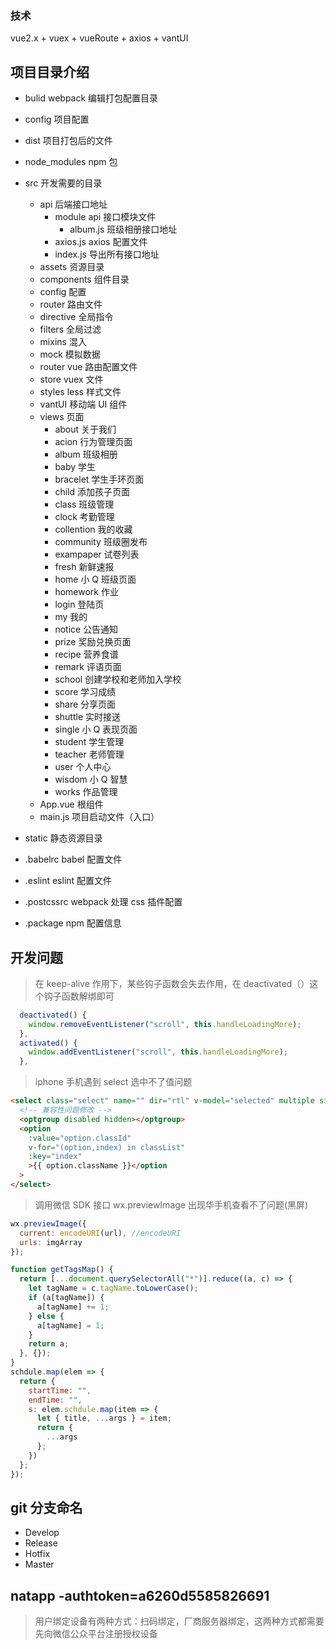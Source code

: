 ### 技术

vue2.x + vuex + vueRoute + axios + vantUI

## 项目目录介绍

- bulid webpack 编辑打包配置目录
- config 项目配置
- dist 项目打包后的文件
- node_modules npm 包
- src 开发需要的目录

  - api 后端接口地址
    - module api 接口模块文件
      - album.js 班级相册接口地址
    - axios.js axios 配置文件
    - index.js 导出所有接口地址
  - assets 资源目录
  - components 组件目录
  - config 配置
  - router 路由文件
  - directive 全局指令
  - filters 全局过滤
  - mixins 混入
  - mock 模拟数据
  - router vue 路由配置文件
  - store vuex 文件
  - styles less 样式文件
  - vantUI 移动端 UI 组件
  - views 页面
    - about 关于我们
    - acion 行为管理页面
    - album 班级相册
    - baby 学生 
    - bracelet 学生手环页面
    - child 添加孩子页面
    - class 班级管理
    - clock 考勤管理
    - collention 我的收藏
    - community 班级圈发布
    - exampaper 试卷列表
    - fresh 新鲜速报
    - home 小 Q 班级页面
    - homework 作业
    - login 登陆页
    - my 我的
    - notice 公告通知
    - prize 奖励兑换页面
    - recipe 营养食谱
    - remark 评语页面
    - school 创建学校和老师加入学校
    - score 学习成绩
    - share 分享页面
    - shuttle 实时接送
    - single 小 Q 表现页面
    - student 学生管理
    - teacher 老师管理
    - user 个人中心
    - wisdom 小 Q 智慧
    - works 作品管理
  - App.vue 根组件
  - main.js 项目启动文件（入口）

- static 静态资源目录
- .babelrc babel 配置文件
- .eslint eslint 配置文件
- .postcssrc webpack 处理 css 插件配置
- .package npm 配置信息

## 开发问题

> 在 keep-alive 作用下，某些钩子函数会失去作用，在 deactivated（）这个钩子函数解绑即可

```javascript
  deactivated() {
    window.removeEventListener("scroll", this.handleLoadingMore);
  },
  activated() {
    window.addEventListener("scroll", this.handleLoadingMore);
  },
```

> iphone 手机遇到 select 选中不了值问题

```html
<select class="select" name="" dir="rtl" v-model="selected" multiple size="1">
  <!-- 兼容性问题修改 -->
  <optgroup disabled hidden></optgroup>
  <option
    :value="option.classId"
    v-for="(option,index) in classList"
    :key="index"
    >{{ option.className }}</option
  >
</select>
```

> 调用微信 SDK 接口 wx.previewImage 出现华手机查看不了问题(黑屏)

```javascript
wx.previewImage({
  current: encodeURI(url), //encodeURI
  urls: imgArray
});

function getTagsMap() {
  return [...document.querySelectorAll("*")].reduce((a, c) => {
    let tagName = c.tagName.toLowerCase();
    if (a[tagName]) {
      a[tagName] += 1;
    } else {
      a[tagName] = 1;
    }
    return a;
  }, {});
}
schdule.map(elem => {
  return {
    startTime: "",
    endTime: "",
    s: elem.schdule.map(item => {
      let { title, ...args } = item;
      return {
        ...args
      };
    })
  };
});
```

## git 分支命名

- Develop
- Release
- Hotfix
- Master

## natapp -authtoken=a6260d5585826691

> 用户绑定设备有两种方式：扫码绑定，厂商服务器绑定，这两种方式都需要先向微信公众平台注册授权设备
